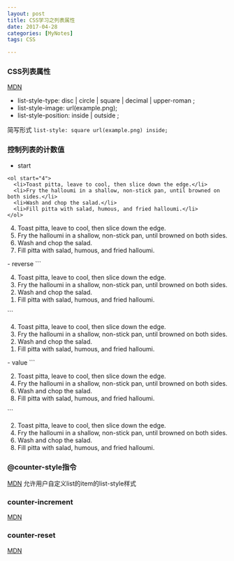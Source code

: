 ```yaml
---
layout: post
title: CSS学习之列表属性
date: 2017-04-28
categories: [MyNotes]
tags: CSS

---
```


### CSS列表属性
[MDN](https://developer.mozilla.org/en-US/docs/Learn/CSS/Styling_text/Styling_lists)
- list-style-type: disc | circle | square | decimal | upper-roman ;
-  list-style-image: url(example.png);
-  list-style-position: inside | outside ;

简写形式
 ```list-style: square url(example.png) inside;```
 
### 控制列表的计数值
- start
```
<ol start="4">
  <li>Toast pitta, leave to cool, then slice down the edge.</li>
  <li>Fry the halloumi in a shallow, non-stick pan, until browned on both sides.</li>
  <li>Wash and chop the salad.</li>
  <li>Fill pitta with salad, humous, and fried halloumi.</li>
</ol>
```
<ol start="4">
  <li>Toast pitta, leave to cool, then slice down the edge.</li>
  <li>Fry the halloumi in a shallow, non-stick pan, until browned on both sides.</li>
  <li>Wash and chop the salad.</li>
  <li>Fill pitta with salad, humous, and fried halloumi.</li>
</ol>
- reverse
```
<ol start="4" reversed>
  <li>Toast pitta, leave to cool, then slice down the edge.</li>
  <li>Fry the halloumi in a shallow, non-stick pan, until browned on both sides.</li>
  <li>Wash and chop the salad.</li>
  <li>Fill pitta with salad, humous, and fried halloumi.</li>
</ol>
```
<ol start="4" reversed>
  <li>Toast pitta, leave to cool, then slice down the edge.</li>
  <li>Fry the halloumi in a shallow, non-stick pan, until browned on both sides.</li>
  <li>Wash and chop the salad.</li>
  <li>Fill pitta with salad, humous, and fried halloumi.</li>
</ol>
- value
```
<ol>
  <li value="2">Toast pitta, leave to cool, then slice down the edge.</li>
  <li value="4">Fry the halloumi in a shallow, non-stick pan, until browned on both sides.</li>
  <li value="6">Wash and chop the salad.</li>
  <li value="8">Fill pitta with salad, humous, and fried halloumi.</li>
</ol>
```
<ol>
  <li value="2">Toast pitta, leave to cool, then slice down the edge.</li>
  <li value="4">Fry the halloumi in a shallow, non-stick pan, until browned on both sides.</li>
  <li value="6">Wash and chop the salad.</li>
  <li value="8">Fill pitta with salad, humous, and fried halloumi.</li>
</ol>

### @counter-style指令
[MDN](https://developer.mozilla.org/zh-CN/docs/Web/CSS/@counter-style)
允许用户自定义list的item的list-style样式
### counter-increment
[MDN](https://developer.mozilla.org/en-US/docs/Web/CSS/counter-increment)
### counter-reset
[MDN](https://developer.mozilla.org/en-US/docs/Web/CSS/counter-reset)